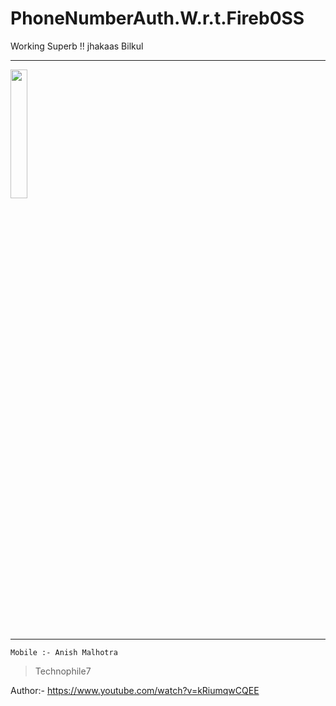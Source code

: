 # PhoneNumberAuth.W.r.t.Fireb0SS

Working Superb !! jhakaas Bilkul

********************

<img src="https://user-images.githubusercontent.com/25671488/31124452-1fa8ba52-a862-11e7-86c0-87e304a47135.gif" width="23%"></img> 

*******************

```Mobile :- Anish Malhotra```
  > Technophile7

Author:- https://www.youtube.com/watch?v=kRiumqwCQEE
